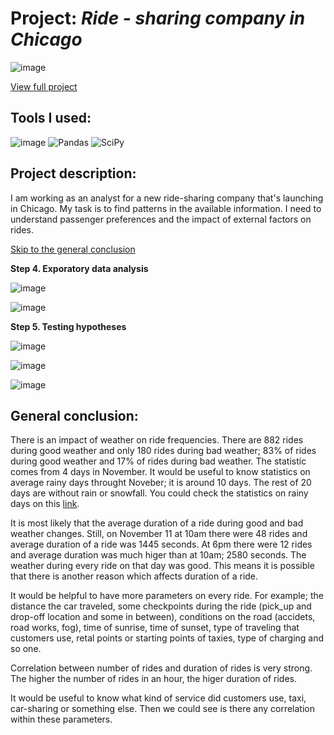 # Project: *Ride - sharing company in Chicago*

![image](https://user-images.githubusercontent.com/81360033/147462725-d1c23792-ed7c-4507-bcc0-d11a4ae3e1de.png)

[View full project](https://github.com/tonkalicious/PortfolioPracticum100/blob/caf74b8cf934a3a272b85d0bde4d5691b0ac5bc6/Ride-sharing%20Company/Ride-sharing%20company%20in%20Chicago.ipynb)

## Tools I used:

![image](https://img.shields.io/badge/Made%20with-Jupyter-orange?style=for-the-badge&logo=Jupyter)
![Pandas](https://img.shields.io/badge/pandas-%23150458.svg?style=for-the-badge&logo=pandas&logoColor=white) ![SciPy](https://img.shields.io/badge/SciPy-%230C55A5.svg?style=for-the-badge&logo=scipy&logoColor=%white)

## Project description:

I am working as an analyst for a new ride-sharing company that's launching in Chicago. My task is to find patterns in the available information. I need to understand passenger preferences and the impact of external factors on rides.

[Skip to the general conclusion](#Generalconclusion)


**Step 4. Exporatory data analysis**

![image](https://user-images.githubusercontent.com/81360033/147452245-33c6d930-b711-4b88-bfd3-92777529c3a2.png)

![image](https://user-images.githubusercontent.com/81360033/147452292-b9b2c2dd-d83e-4f7d-884d-ff0770241c50.png)

**Step 5. Testing hypotheses**

![image](https://user-images.githubusercontent.com/81360033/147452346-d5928d65-9cd7-46cb-af08-e91198924173.png)

![image](https://user-images.githubusercontent.com/81360033/147452361-80c959e2-67ab-4339-ac06-c818edfa1d3f.png)

![image](https://user-images.githubusercontent.com/81360033/147452394-42da904d-0bd7-480b-aa8e-b0125b7d881d.png)


## General conclusion:
<a id="Generalconclusion"></a>

There is an impact of weather on ride frequencies. There are 882 rides during good weather and only 180 rides during bad weather; 83% of rides during good weather and 17% of rides during bad weather. The statistic comes from 4 days in November. It would be useful to know statistics on average rainy days throught Noveber; it is around 10 days. The rest of 20 days are without rain or snowfall. You could check the statistics on rainy days on this [link](https://weather-and-climate.com/average-monthly-Rainy-days,Chicago,United-States-of-America).

It is most likely that the average duration of a ride during good and bad weather changes. Still, on November 11 at 10am there were 48 rides and average duration of a ride was 1445 seconds. At 6pm there were 12 rides and average duration was much higer than at 10am; 2580 seconds. The weather during every ride on that day was good. This means it is possible that there is another reason which affects duration of a ride.

It would be helpful to have more parameters on every ride. For example; the distance the car traveled, some checkpoints during the ride (pick_up and drop-off location and some in between), conditions on the road (accidets, road works, fog), time of sunrise, time of sunset, type of traveling that customers use, retal points or starting points of taxies, type of charging and so one.

Correlation between number of rides and duration of rides is very strong. The higher the number of rides in an hour, the higer duration of rides.

It would be useful to know what kind of service did customers use, taxi, car-sharing or something else. Then we could see is there any correlation within these parameters.





